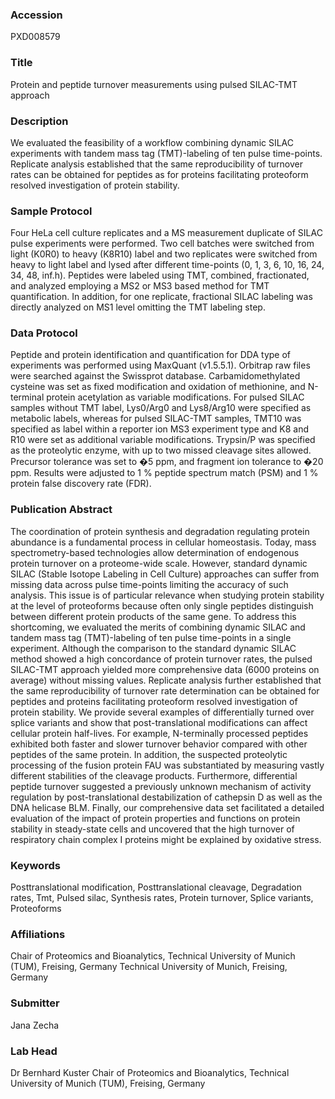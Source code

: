 ### Accession
PXD008579

### Title
Protein and peptide turnover measurements using pulsed SILAC-TMT approach

### Description
We evaluated the feasibility of a workflow combining dynamic SILAC experiments with tandem mass tag (TMT)-labeling of ten pulse time-points. Replicate analysis established that the same reproducibility of turnover rates can be obtained for peptides as for proteins facilitating proteoform resolved investigation of protein stability.

### Sample Protocol
Four HeLa cell culture replicates and a MS measurement duplicate of SILAC pulse experiments were performed. Two cell batches were switched from light (K0R0) to heavy (K8R10) label and two replicates were switched from heavy to light label and lysed after different time-points (0, 1, 3, 6, 10, 16, 24, 34, 48, inf.h). Peptides were labeled using TMT, combined, fractionated, and analyzed employing a MS2 or MS3 based method for TMT quantification. In addition, for one replicate, fractional SILAC labeling was directly analyzed on MS1 level omitting the TMT labeling step.

### Data Protocol
Peptide and protein identification and quantification for DDA type of experiments was performed using MaxQuant (v1.5.5.1). Orbitrap raw files were searched against the Swissprot database. Carbamidomethylated cysteine was set as fixed modification and oxidation of methionine, and N-terminal protein acetylation as variable modifications. For pulsed SILAC samples without TMT label, Lys0/Arg0 and Lys8/Arg10 were specified as metabolic labels, whereas for pulsed SILAC-TMT samples, TMT10 was specified as label within a reporter ion MS3 experiment type and K8 and R10 were set as additional variable modifications. Trypsin/P was specified as the proteolytic enzyme, with up to two missed cleavage sites allowed. Precursor tolerance was set to �5 ppm, and fragment ion tolerance to �20 ppm. Results were adjusted to 1 % peptide spectrum match (PSM) and 1 % protein false discovery rate (FDR).

### Publication Abstract
The coordination of protein synthesis and degradation regulating protein abundance is a fundamental process in cellular homeostasis. Today, mass spectrometry-based technologies allow determination of endogenous protein turnover on a proteome-wide scale. However, standard dynamic SILAC (Stable Isotope Labeling in Cell Culture) approaches can suffer from missing data across pulse time-points limiting the accuracy of such analysis. This issue is of particular relevance when studying protein stability at the level of proteoforms because often only single peptides distinguish between different protein products of the same gene. To address this shortcoming, we evaluated the merits of combining dynamic SILAC and tandem mass tag (TMT)-labeling of ten pulse time-points in a single experiment. Although the comparison to the standard dynamic SILAC method showed a high concordance of protein turnover rates, the pulsed SILAC-TMT approach yielded more comprehensive data (6000 proteins on average) without missing values. Replicate analysis further established that the same reproducibility of turnover rate determination can be obtained for peptides and proteins facilitating proteoform resolved investigation of protein stability. We provide several examples of differentially turned over splice variants and show that post-translational modifications can affect cellular protein half-lives. For example, N-terminally processed peptides exhibited both faster and slower turnover behavior compared with other peptides of the same protein. In addition, the suspected proteolytic processing of the fusion protein FAU was substantiated by measuring vastly different stabilities of the cleavage products. Furthermore, differential peptide turnover suggested a previously unknown mechanism of activity regulation by post-translational destabilization of cathepsin D as well as the DNA helicase BLM. Finally, our comprehensive data set facilitated a detailed evaluation of the impact of protein properties and functions on protein stability in steady-state cells and uncovered that the high turnover of respiratory chain complex I proteins might be explained by oxidative stress.

### Keywords
Posttranslational modification, Posttranslational cleavage, Degradation rates, Tmt, Pulsed silac, Synthesis rates, Protein turnover, Splice variants, Proteoforms

### Affiliations
Chair of Proteomics and Bioanalytics, Technical University of Munich (TUM), Freising, Germany
Technical University of Munich, Freising, Germany

### Submitter
Jana Zecha

### Lab Head
Dr Bernhard Kuster
Chair of Proteomics and Bioanalytics, Technical University of Munich (TUM), Freising, Germany


